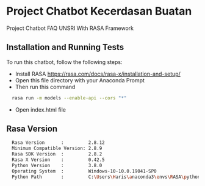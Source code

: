 # Project Chatbot Kecerdasan Buatan
Project Chatbot FAQ UNSRI With RASA Framework

## Installation and Running Tests

To run this chatbot, follow the following steps:
- Install RASA https://rasa.com/docs/rasa-x/installation-and-setup/
- Open this file directory with your Anaconda Prompt
- Then run this command
```bash
  rasa run -m models --enable-api --cors "*"
```
- Open index.html file 

## Rasa Version

```bash
  Rasa Version      :         2.8.12
  Minimum Compatible Version: 2.8.9
  Rasa SDK Version  :         2.8.2
  Rasa X Version    :         0.42.5
  Python Version    :         3.8.0
  Operating System  :         Windows-10-10.0.19041-SP0
  Python Path       :         C:\Users\Haris\anaconda3\envs\RASA\python.exe
```
